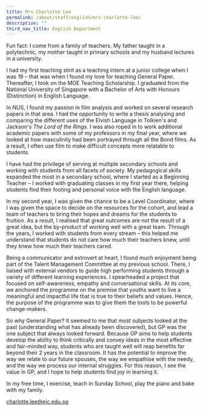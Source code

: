 ```yaml
---
title: Mrs Charlotte Lee
permalink: /about/staff/english/mrs-charlotte-lee/
description: ""
third_nav_title: English Department
---
```



Fun fact: I come from a family of teachers. My father taught in a polytechnic, my mother taught in primary schools and my husband lectures in a university.

I had my first teaching stint as a teaching intern at a junior college when I was 19 – that was when I found my love for teaching General Paper. Thereafter, I took on the MOE Teaching Scholarship. I graduated from the National University of Singapore with a Bachelor of Arts with Honours (Distinction) in English Language.

In NUS, I found my passion in film analysis and worked on several research papers in that area. I had the opportunity to write a thesis analysing and comparing the different uses of the Elvish Language in Tolkien's and Jackson's _The Lord of the Rings_. I was also roped in to work additional academic papers with some of my professors in my final year, where we looked at how masculinity had been portrayed through all the Bond films. As a result, I often use film to make difficult concepts more relatable to students.

I have had the privilege of serving at multiple secondary schools and working with students from all facets of society. My pedagogical skills expanded the most in a secondary school, where I started as a Beginning Teacher – I worked with graduating classes in my first year there, helping students find their footing and personal voice with the English language.

In my second year, I was given the chance to be a Level Coordinator, where I was given the space to decide on the resources for the cohort, and lead a team of teachers to bring their hopes and dreams for the students to fruition. As a result, I realised that great outcomes are not the result of a great idea, but the by-product of working well with a great team. Through the years, I worked with students from every stream – this helped me understand that students do not care how much their teachers knew, until they knew how much their teachers cared.

Being a communicator and extrovert at heart, I found much enjoyment being part of the Talent Management Committee at my previous school. There, I liaised with external vendors to guide high performing students through a variety of different learning experiences. I spearheaded a project that focused on self-awareness, empathy and conversational skills. At its core, we anchored the programme on the premise that youths want to live a meaningful and impactful life that is true to their beliefs and values. Hence, the purpose of the programme was to give them the tools to be powerful change-makers.

So why General Paper? It seemed to me that most subjects looked at the past (understanding what has already been discovered), but GP was the one subject that always looked forward. Because GP aims to help students develop the ability to think critically and convey ideas in the most effective and fair-minded way, students who are taught well will reap benefits far beyond their 2 years in the classroom. It has the potential to improve the way we relate to our future spouses, the way we empathise with the needy, and the way we process our internal struggles. For this reason, I see the value in GP, and I hope to help students find joy in learning it.

In my free time, I exercise, teach in Sunday School, play the piano and bake with my family.

[charlotte.lee@ejc.edu.sg](mailto:charlotte.lee@ejc.edu.sg)